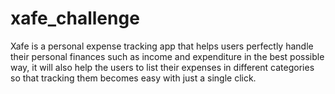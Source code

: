 # xafe_challenge

Xafe is a personal expense tracking app that helps users perfectly handle their personal finances such as income and expenditure in the best possible way, it will also help the users to list their expenses in different categories so that tracking them becomes easy with just a single click.
